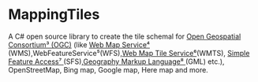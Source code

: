 # MappingTiles
A C# open source library to create the tile schemal for <a href="http://www.opengeospatial.org/"> Open Geospatial Consortium³ (OGC)</a> (like <a href="http://en.wikipedia.org/wiki/Web_Map_Service">Web Map Service⁴ </a>(WMS),WebFeatureService⁵(WFS),<a href="http://en.wikipedia.org/wiki/Web_Map_Tile_Service">Web Map Tile Service⁶</a>(WMTS), <a href="http://en.wikipedia.org/wiki/Simple_Features">Simple Feature Access⁷ </a>(SFS),<a href="http://en.wikipedia.org/wiki/Geography_Markup_Language">Geography Markup Language⁸ </a>(GML) etc.), OpenStreetMap, Bing map, Google map, Here map and more.
